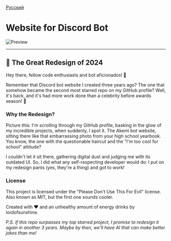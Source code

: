 <a href="">Русский</a>

# Website for Discord Bot

<img src="https://cdn.glitch.global/512b4305-e0aa-4ab1-ab51-5bb22b63ccf8/bannergit.png?v=1733577218053" alt="Preview" width="auto" height="auto">
<hr>

## 🎪 The Great Redesign of 2024

Hey there, fellow code enthusiasts and bot aficionados! 👋

Remember that Discord bot website I created three years ago? The one that somehow became the second most starred repo on my GitHub profile? Well, it's back, and it's had more work done than a celebrity before awards season! 🌟

### Why the Redesign?

Picture this: I'm scrolling through my GitHub profile, basking in the glow of my incredible projects, when suddenly, I spot it. The Akemi bot website, sitting there like that embarrassing photo from your high school yearbook. You know, the one with the questionable haircut and the "I'm too cool for school" attitude?

I couldn't let it sit there, gathering digital dust and judging me with its outdated UI. So, I did what any self-respecting developer would do: I put on my redesign pants (yes, they're a thing) and got to work!

### License
This project is licensed under the "Please Don't Use This For Evil" license. Also known as MIT, but the first one sounds cooler.

Created with ❤️ and an unhealthy amount of energy drinks by lordofsunshine.

*P.S. If this repo surpasses my top starred project, I promise to redesign it again in another 3 years. Maybe by then, we'll have AI that can make better jokes than me!*
